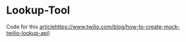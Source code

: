 # Lookup-Tool

Code for this [article](https://www.twilio.com/blog/how-to-create-mock-twilio-lookup-api)https://www.twilio.com/blog/how-to-create-mock-twilio-lookup-api)

